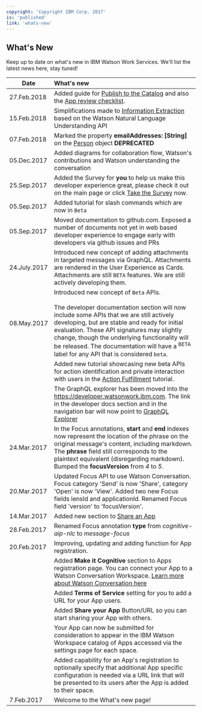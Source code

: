 ```yaml
---
copyright: 'Copyright IBM Corp. 2017'
is: 'published'
link: 'whats-new'
---
```

## What's New

Keep up to date on what's new in IBM Watson Work Services. We'll list the latest news here, stay tuned!

| Date          | What's new       |
| ------------- |:-------------|
| 27.Feb.2018   | Added guide for [Publish to the Catalog](./guides/V1_PublishToTheCatalog.md) and also the [App review checklist](./guides/v1_AppReviewChecklist.md). |
| 15.Feb.2018   | Simplifications made to [Information Extraction](./guides/V1_Annotation_Message_Information_Extraction.md) based on the Watson Natural Language Understanding API |
| 07.Feb.2018   | Marked the property __emailAddresses: [String]__ on the [Person](https://developer.watsonwork.ibm.com/docs/people/) object **DEPRECATED** |
| 05.Dec.2017   | Added diagrams for collaboration flow, Watson's contributions and Watson understanding the conversation |
| 25.Sep.2017   | Added the Survey for **you** to help us make this developer experience great, please check it out on the main page or click [Take the Survey](https://www.surveygizmo.com/s3/3792857/IBM-Watson-Work-Services-Feedback) now. |
| 05.Sep.2017   | Added tutorial for slash commands which are now in `Beta` |
| 05.Sep.2017   | Moved documentation to github.com.  Exposed a number of documents not yet in web based developer experience to engage early with developers via github issues and PRs |
| 24.July.2017  | Introduced new concept of adding attachments in targeted messages via GraphQL. Attachments are rendered in the User Experience as Cards. Attachments are still `BETA` features. We are still actively developing them. |
| 08.May.2017   | Introduced new concept of `Beta` APIs. <br/><br>The developer documentation section will now include some APIs that we are still actively developing, but are stable and ready for initial evaluation. These API signatures may slightly change, though the underlying functionality will be released. The documentation will have a <sup class="badge badge-beta">BETA</sup> label for any API that is considered `beta`. |
|               | Added new tutorial showcasing new beta APIs for action identification and private interaction with users in the [Action Fulfillment](https://developer.watsonwork.ibm.com/docs/tutorials/action-fulfillment) tutorial. |
|               | The GraphQL explorer has been moved into the https://developer.watsonwork.ibm.com. The link in the developer docs section and in the navigation bar will now point to [GraphQL Explorer](https://developer.watsonwork.ibm.com/tools/graphql) |
| 24.Mar.2017   | In the Focus annotations, **start** and **end** indexes now represent the location of the phrase on the original message's content, including markdown. The **phrase** field still corresponds to the plaintext equivalent (disregarding markdown). Bumped the **focusVersion** from *4* to *5*. |
| 20.Mar.2017   | Updated Focus API to use Watson Conversation. Focus category 'Send' is now 'Share', category 'Open' is now 'View'. Added two new Focus fields lensId and applicationId. Renamed Focus field 'version' to 'focusVersion'. |
| 14.Mar.2017   | Added new section to [Share an App](./guides/V1_ShareAnApp.md) |
| 28.Feb.2017   | Renamed Focus annotation **type** from *cognitive-aip-nlc* to *message-focus* |
| 20.Feb.2017   | Improving, updating and adding function for App registration. |
|               | Added **Make it Cognitive** section to Apps registration page. You can connect your App to a Watson Conversation Workspace. [Learn more about Watson Conversation here](https://www.ibm.com/watson/developercloud/conversation.html)|
|               | Added **Terms of Service** setting for you to add a URL for your App users. |
|               | Added **Share your App** Button/URL so you can start sharing your App with others. |
|               | Your App can now be submitted for consideration to appear in the IBM Watson Workspace catalog of Apps accessed via the settings page for each space. |
|               | Added capability for an App's registration to optionally specify that additional App specific configuration is needed via a URL link that will be presented to its users after the App is added to their space. |
| 7.Feb.2017    | Welcome to the What's new page! |
